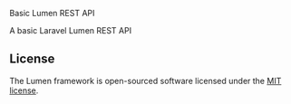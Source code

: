  Basic Lumen REST API

A basic Laravel Lumen REST API

## License

The Lumen framework is open-sourced software licensed under the [MIT license](https://opensource.org/licenses/MIT).
